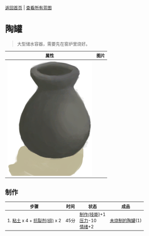 [返回首页](index.md)   |  [查看所有蓝图](blueprint.md)
# 陶罐  
> 大型储水容器，需要先在窑炉里烧好。  
  
  属性  |   图片   
 ----  |  ----:   
   |  ![](Sprite/ClayVase.png)   
  
## 制作  
步骤  |  时间  |  状态  |  成品  
----  |  ----  |  ----  |  ----  
1. [粘土](Clay.md) x 4 + [抗裂剂(组)](GpTag_Temper.md) x 2  |  45分  |  [制作(技能)](Skill_Crafting.md)+1<br>[压力](Stress.md)-10<br>[情绪](Morale.md)+2  |  [未烧制的陶罐](ClayVaseUnfired.md)(1)  
